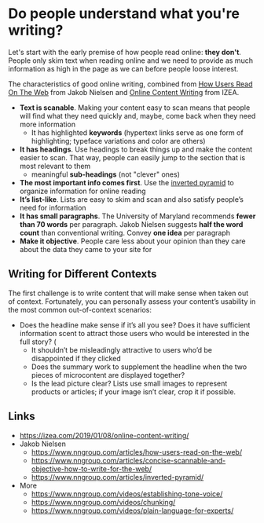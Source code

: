 # Do people understand what you're writing?

Let's start with the early premise of how people read online: **they don't**. People only skim text when reading online and we need to provide as much information as high in the page as we can before people loose interest.

The characteristics of good online writing, combined from [How Users Read On The Web](https://www.nngroup.com/articles/how-users-read-on-the-web/) from Jakob Nielsen and [Online Content Writing](https://izea.com/2019/01/08/online-content-writing/) from IZEA.

  * **Text is scanable**. Making your content easy to scan means that people will find what they need quickly and, maybe, come back when they need more information
    * It has highlighted **keywords** (hypertext links serve as one form of highlighting; typeface variations and color are others)
  * **It has headings**. Use headings to break things up and make the content easier to scan. That way, people can easily jump to the section that is most relevant to them
      * meaningful **sub-headings** (not "clever" ones)
  * **The most important info comes first**. Use the [inverted pyramid](https://www.nngroup.com/articles/inverted-pyramid/) to organize information for online reading
  * **It’s list-like**. Lists are easy to skim and scan and also satisfy people’s need for information
  * **It has small paragraphs**. The University of Maryland recommends **fewer than 70 words** per paragraph. Jakob Nielsen suggests **half the word count** than conventional writing. Convey **one idea** per paragraph
   * **Make it objective**. People care less about your opinion than they care about the data they came to your site for

## Writing for Different Contexts
The first challenge is to write content that will make sense when taken out of context. Fortunately, you can personally assess your content’s usability in the most common out-of-context scenarios:

* Does the headline make sense if it’s all you see? Does it have sufficient information scent to attract those users who would be interested in the full story? (
    * It shouldn’t be misleadingly attractive to users who’d be disappointed if they clicked
    * Does the summary work to supplement the headline when the two pieces of microcontent are displayed together?
    * Is the lead picture clear? Lists use small images to represent products or articles; if your image isn’t clear, crop it if possible.


## Links
* https://izea.com/2019/01/08/online-content-writing/
* Jakob Nielsen
  * https://www.nngroup.com/articles/how-users-read-on-the-web/
  * https://www.nngroup.com/articles/concise-scannable-and-objective-how-to-write-for-the-web/
  * https://www.nngroup.com/articles/inverted-pyramid/
* More
  * https://www.nngroup.com/videos/establishing-tone-voice/
  * https://www.nngroup.com/videos/chunking/
  * https://www.nngroup.com/videos/plain-language-for-experts/
